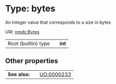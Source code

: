 
# Type: bytes


An integer value that corresponds to a size in bytes

URI: [nmdc:Bytes](https://microbiomedata/meta/Bytes)

|  |  |  |
| --- | --- | --- |
| Root (builtin) type | | **int** |

## Other properties

|  |  |  |
| --- | --- | --- |
| **See also:** | | [UO:0000233](UO:0000233) |

